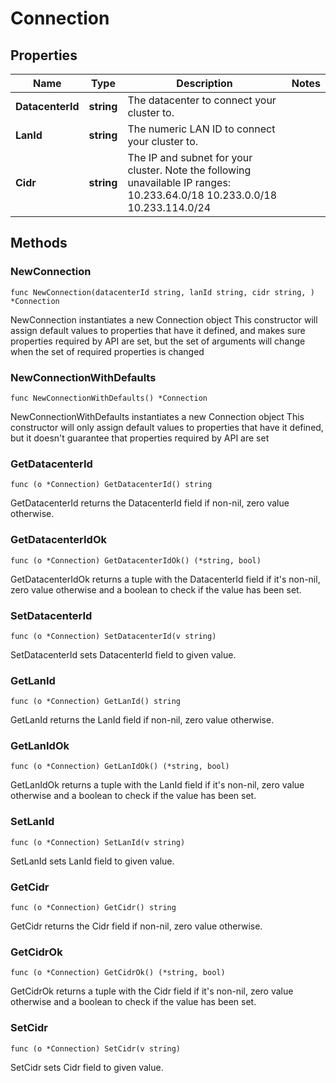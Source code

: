 # Connection

## Properties

|Name | Type | Description | Notes|
|------------ | ------------- | ------------- | -------------|
|**DatacenterId** | **string** | The datacenter to connect your cluster to. | |
|**LanId** | **string** | The numeric LAN ID to connect your cluster to. | |
|**Cidr** | **string** | The IP and subnet for your cluster. Note the following unavailable IP ranges: 10.233.64.0/18 10.233.0.0/18 10.233.114.0/24  | |

## Methods

### NewConnection

`func NewConnection(datacenterId string, lanId string, cidr string, ) *Connection`

NewConnection instantiates a new Connection object
This constructor will assign default values to properties that have it defined,
and makes sure properties required by API are set, but the set of arguments
will change when the set of required properties is changed

### NewConnectionWithDefaults

`func NewConnectionWithDefaults() *Connection`

NewConnectionWithDefaults instantiates a new Connection object
This constructor will only assign default values to properties that have it defined,
but it doesn't guarantee that properties required by API are set

### GetDatacenterId

`func (o *Connection) GetDatacenterId() string`

GetDatacenterId returns the DatacenterId field if non-nil, zero value otherwise.

### GetDatacenterIdOk

`func (o *Connection) GetDatacenterIdOk() (*string, bool)`

GetDatacenterIdOk returns a tuple with the DatacenterId field if it's non-nil, zero value otherwise
and a boolean to check if the value has been set.

### SetDatacenterId

`func (o *Connection) SetDatacenterId(v string)`

SetDatacenterId sets DatacenterId field to given value.


### GetLanId

`func (o *Connection) GetLanId() string`

GetLanId returns the LanId field if non-nil, zero value otherwise.

### GetLanIdOk

`func (o *Connection) GetLanIdOk() (*string, bool)`

GetLanIdOk returns a tuple with the LanId field if it's non-nil, zero value otherwise
and a boolean to check if the value has been set.

### SetLanId

`func (o *Connection) SetLanId(v string)`

SetLanId sets LanId field to given value.


### GetCidr

`func (o *Connection) GetCidr() string`

GetCidr returns the Cidr field if non-nil, zero value otherwise.

### GetCidrOk

`func (o *Connection) GetCidrOk() (*string, bool)`

GetCidrOk returns a tuple with the Cidr field if it's non-nil, zero value otherwise
and a boolean to check if the value has been set.

### SetCidr

`func (o *Connection) SetCidr(v string)`

SetCidr sets Cidr field to given value.



